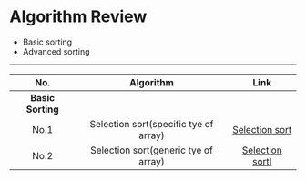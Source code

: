 # Algorithm Review
- Basic sorting
- Advanced sorting
---
| No.  | Algorithm  | Link |
| :------------: |:---------------:| :-----:|
| **Basic Sorting**|      |                                 |
|  No.1  | Selection sort(specific tye of array) |[Selection sort](https://github.com/Cecilia-xu/AlgorithmReview/blob/master/sorting/SelectionSort.java)     | 
| No.2  | Selection sort(generic tye of array) |[Selection sortI](https://github.com/Cecilia-xu/AlgorithmReview/blob/master/sorting/SelectionSort.java)     |
